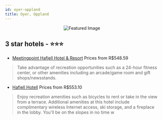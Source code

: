 ```yaml
---
id: oyer-oppland
title: Oyer, Oppland
---
```


<center><img src="https://i.travelapi.com/hotels/1000000/10000/5100/5015/8ce2b018_z.jpg" alt="Featured Image" /></center>


##  3 star hotels - ⭐️⭐️⭐️

-    [Meetingpoint Hafjell Hotel & Resort](https://us.hurb.com/hotels/oyer/meetingpoint-hafjell-hotel-resort-JNP-JP234664?cmp=18055) Prices from R$548.59
   > Take advantage of recreation opportunities such as a 24-hour fitness center, or other amenities including an arcade/game room and gift shops/newsstands.
-    [Hafjell Hotell](https://us.hurb.com/hotels/oyer/hafjell-hotell-JNP-JP562429?cmp=18055) Prices from R$553.10
   > Enjoy recreation amenities such as bicycles to rent or take in the view from a terrace. Additional amenities at this hotel include complimentary wireless Internet access, ski storage, and a fireplace in the lobby. You'll be on the slopes in no time w
